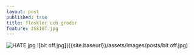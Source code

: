 ```yaml
---
layout: post
published: true
title: floskler och grodor
feature: ISSIGT.jpg
---
```

![HATE.jpg]({{site.baseurl}}/assets/images/posts/HATE.jpg)
![bit off.jpg]({{site.baseurl}}/assets/images/posts/bit off.jpg)

